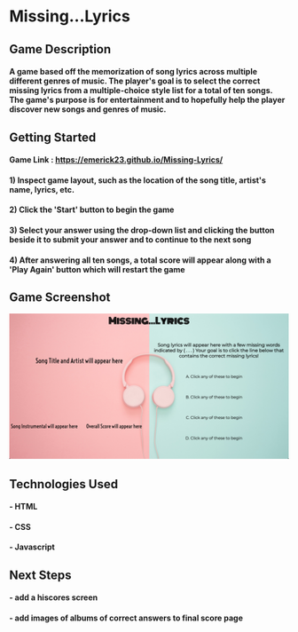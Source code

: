 # Missing...Lyrics #
## Game Description ##
#### A game based off the memorization of song lyrics across multiple different genres of music. The player's goal is to select the correct missing lyrics from a multiple-choice style list for a total of ten songs. The game's purpose is for entertainment and to hopefully help the player discover new songs and genres of music. 
## Getting Started 
#### Game Link : https://emerick23.github.io/Missing-Lyrics/
#### 1) Inspect game layout, such as the location of the song title, artist's name, lyrics, etc.
#### 2) Click the 'Start' button to begin the game
#### 3) Select your answer using the drop-down list and clicking the button beside it to submit your answer and to continue to the next song
#### 4) After answering all ten songs, a total score will appear along with a 'Play Again' button which will restart the game
## Game Screenshot
![](imgs/gameScreenshot.png)
## Technologies Used
#### - HTML
#### - CSS
#### - Javascript
## Next Steps
#### - add a hiscores screen
#### - add images of albums of correct answers to final score page
